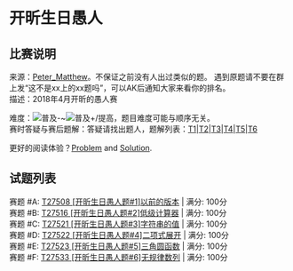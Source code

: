 ﻿# 开昕生日愚人

## 比赛说明

来源：[Peter_Matthew](https://www.luogu.org/space/show?uid=59593)。不保证之前没有人出过类似的题。 遇到原题请不要在群上发“这不是xx上的xx题吗”，可以AK后通知大家来看你的排名。  
描述：2018年4月开昕的愚人赛  

难度：![普及-](https://img.shields.io/badge/%E6%99%AE%E5%8F%8A---e67e22.svg?longCache=true)~![普及+/提高](https://img.shields.io/badge/%E6%99%AE%E5%8F%8A+/%E6%8F%90%E9%AB%98-5eb95e.svg?longCache=true)，题目难度可能与顺序无关。  
赛时答疑与赛后题解：答疑请找出题人，题解列表：[T1](https://www.luogu.org/blog/Peter-Matthew/solution-t27508)|[T2](https://www.luogu.org/blog/Peter-Matthew/solution-t27516)|[T3](https://www.luogu.org/blog/Peter-Matthew/solution-t27521)|[T4](https://www.luogu.org/blog/Peter-Matthew/solution-t27522)|[T5](https://www.luogu.org/blog/Peter-Matthew/solution-t27523)|[T6](https://www.luogu.org/blog/Peter-Matthew/solution-t27533)  


更好的阅读体验？[Problem](https://williampetermatthew.github.io/Problem-and-Solution/pmbdyr/All/problem/Problem) and [Solution](https://williampetermatthew.github.io/Problem-and-Solution/pmbdyr/All/solution/Solution).

## 试题列表

赛题 #A: [T27508 [开昕生日愚人题#1]以前的版本](https://www.luogu.org/problemnew/show/T27508) | 满分: 100分  
赛题 #B: [T27516 [开昕生日愚人题#2]低级计算器](https://www.luogu.org/problemnew/show/T27516) | 满分: 100分  
赛题 #C: [T27521 [开昕生日愚人题#3]字符串的值](https://www.luogu.org/problemnew/show/T27521) | 满分: 100分  
赛题 #D: [T27522 [开昕生日愚人题#4]二项式展开](https://www.luogu.org/problemnew/show/T27522) | 满分: 100分  
赛题 #E: [T27523 [开昕生日愚人题#5]三角圆函数](https://www.luogu.org/problemnew/show/T27523) | 满分: 100分  
赛题 #F: [T27533 [开昕生日愚人题#6]无规律数列](https://www.luogu.org/problemnew/show/T27533) | 满分: 100分  

